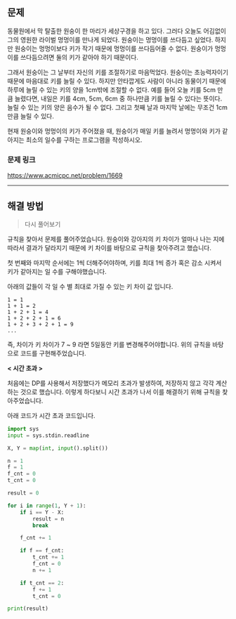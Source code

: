 ## 문제

동물원에서 막 탈출한 원숭이 한 마리가 세상구경을 하고 있다. 그러다 오늘도 어김없이 그의 영원한 라이벌 멍멍이를 만나게 되었다. 원숭이는 멍멍이를 쓰다듬고 싶었다. 하지만 원숭이는 멍멍이보다 키가 작기 때문에 멍멍이를 쓰다듬어줄 수 없다. 원숭이가 멍멍이를 쓰다듬으려면 둘의 키가 같아야 하기 때문이다.

그래서 원숭이는 그 날부터 자신의 키를 조절하기로 마음먹었다. 원숭이는 초능력자이기 때문에 마음대로 키를 늘릴 수 있다. 하지만 안타깝게도 사람이 아니라 동물이기 때문에 하루에 늘릴 수 있는 키의 양을 1cm밖에 조절할 수 없다. 예를 들어 오늘 키를 5cm 만큼 늘렸다면, 내일은 키를 4cm, 5cm, 6cm 중 하나만큼 키를 늘릴 수 있다는 뜻이다. 늘릴 수 있는 키의 양은 음수가 될 수 없다. 그리고 첫째 날과 마지막 날에는 무조건 1cm 만큼 늘릴 수 있다.

현재 원숭이와 멍멍이의 키가 주어졌을 때, 원숭이가 매일 키를 늘려서 멍멍이와 키가 같아지는 최소의 일수를 구하는 프로그램을 작성하시오.

### 문제 링크

https://www.acmicpc.net/problem/1669

---

## 해결 방법

> 다시 풀어보기

규칙을 찾아서 문제를 풀어주었습니다. 원숭이와 강아지의 키 차이가 얼마나 나는 지에 따라서 결과가 달라지기 때문에 키 차이를 바탕으로 규칙을 찾아주려고 했습니다.

첫 번째와 마지막 순서에는 1씩 더해주어야하며, 키를 최대 1씩 증가 혹은 감소 시켜서 키가 같아지는 일 수를 구해야했습니다.

아래의 값들이 각 일 수 별 최대로 가질 수 있는 키 차이 값 입니다.

```
1 = 1
1 + 1 = 2
1 + 2 + 1 = 4
1 + 2 + 2 + 1 = 6
1 + 2 + 3 + 2 + 1 = 9
...
```

즉, 차이가 키 차이가 7 ~ 9 라면 5일동안 키를 변경해주어야합니다.
위의 규칙을 바탕으로 코드를 구현해주었습니다.

**< 시간 초과 >**

처음에는 DP를 사용해서 저장했다가 메모리 초과가 발생하여, 저장하지 않고 각각 계산하는 것으로 했습니다. 이렇게 하다보니 시간 초과가 나서 이를 해결하기 위해 규칙을 찾아주었습니다.

아래 코드가 시간 초과 코드입니다.

```python
import sys
input = sys.stdin.readline

X, Y = map(int, input().split())

n = 1
f = 1
f_cnt = 0
t_cnt = 0

result = 0

for i in range(1, Y + 1):
    if i == Y - X:
        result = n
        break

    f_cnt += 1

    if f == f_cnt:
        t_cnt += 1
        f_cnt = 0
        n += 1

    if t_cnt == 2:
        f += 1
        t_cnt = 0

print(result)

```
